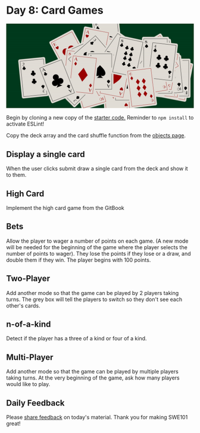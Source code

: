 # Day 8: Card Games

![](../.gitbook/assets/deckofcards_cover-02.png)

Begin by cloning a new copy of the [starter code.](https://github.com/rocketacademy/swe101-starter-code) Reminder to `npm install` to activate ESLint!

Copy the deck array and the card shuffle function from the [objects page](https://swe101.rocketacademy.co/10-javascript-objects/10-1-objects).

## Display a single card

When the user clicks submit draw a single card from the deck and show it to them.

## High Card

Implement the high card game from the GitBook

## **Bets**

Allow the player to wager a number of points on each game. \(A new mode will be needed for the beginning of the game where the player selects the number of points to wager\). They lose the points if they lose or a draw, and double them if they win. The player begins with 100 points.

## Two-Player

Add another mode so that the game can be played by 2 players taking turns. The grey box will tell the players to switch so they don't see each other's cards.

## n-of-a-kind

Detect if the player has a three of a kind or four of a kind.

## Multi-Player

Add another mode so that the game can be played by multiple players taking turns. At the very beginning of the game, ask how many players would like to play.

## Daily Feedback

Please [share feedback](https://forms.gle/gWW8MbbRhaYdKiR38) on today's material. Thank you for making SWE101 great!

